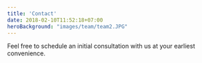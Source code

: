 ```yaml
---
title: 'Contact'
date: 2018-02-10T11:52:18+07:00
heroBackground: "images/team/team2.JPG"
---
```

Feel free to schedule an initial consultation with us at your earliest convenience.

